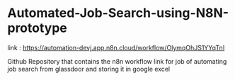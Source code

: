 # Automated-Job-Search-using-N8N-prototype

link : https://automation-devj.app.n8n.cloud/workflow/OlymqOhJS1YYqTnI

Github Repository that contains the n8n workflow link for job of automating job search from glassdoor and storing it in google excel
